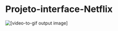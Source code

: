 # Projeto-interface-Netflix

![[video-to-gif output image]](https://im4.ezgif.com/tmp/ezgif-4-4c17b78a9939.gif)



